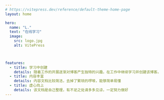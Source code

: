```yaml
---
# https://vitepress.dev/reference/default-theme-home-page
layout: home

hero:
  name: "L."
  text: "在线学习"
  image:
    src: logo.jpg
    alt: VitePress

  

features:
  - title: 学习中创建
    details: 随着工作的开展逐渐对博客产生独特的兴趣，在工作中继续学习并创建该博客。
  - title: 内容丰富
    details: 内容文档比较简洁，去掉了繁琐的啰嗦，能够简单易懂
  - title: 虚心向上
    details: 该文档是自己整理，有不足之处请多多见谅，一定努力做好
---
```


